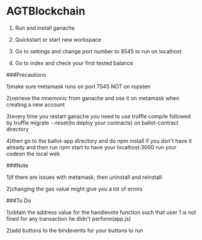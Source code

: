 # AGTBlockchain





1) Run and install ganache

2) Quickstart or start new workspace 

3) Go to settings and change port number to 8545 to run on localhost

4) Go to index and check your first tested balance


###Precautions

1)make sure metamask runs on port 7545 NOT  on ropsten

2)retrieve the mnemonic from ganache and use it on metamask when creating a new account

3)every time you restart ganache you need to use truffle compile followed by truffle migrate --reset(to deploy your contracts) on ballot-contract directory

4)then go to the ballot-app directory and do npm install if you don't have it already and then run npm start to have your localhost:3000 run your codeon the local web

###Note 

1)if there are issues with metamask, then uninstall and reinstall

2)changing the gas value might give you a lot of errors

###To Do 

1)obtain the address value for the handlevote function such that user 1 is not fined for any transaction he didn't perform(app.js)

2)add buttons to the bindevents for your buttons to run
